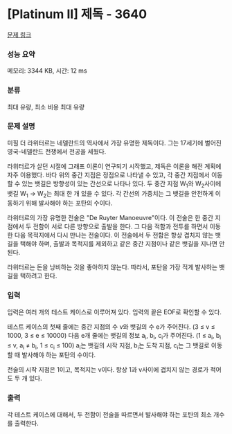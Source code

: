 # [Platinum II] 제독 - 3640 

[문제 링크](https://www.acmicpc.net/problem/3640) 

### 성능 요약

메모리: 3344 KB, 시간: 12 ms

### 분류

최대 유량, 최소 비용 최대 유량

### 문제 설명

<p>미힐 더 라위터르는 네델란드의 역사에서 가장 유명한 제독이다. 그는 17세기에 벌어진 영국-네델란드 전쟁에서 전공을 세웠다.</p>

<p>라위터르가 살던 시절에 그래프 이론이 연구되기 시작했고, 제독은 이론을 해전 계획에 자주 이용했다. 바다 위의 중간 지점은 정점으로 나타낼 수 있고, 각 중간 지점에서 이동할 수 있는 뱃길은 방향성이 있는 간선으로 나타나 있다. 두 중간 지점 W<sub>1</sub>와 W<sub>2</sub>사이에 뱃길 W<sub>1</sub> → W<sub>2</sub>는 최대 한 개 있을 수 있다. 각 간선의 가중치는 그 뱃길을 안전하게 이동하기 위해 발사해야 하는 포탄의 수이다. </p>

<p>라위터르의 가장 유명한 전술은 "De Ruyter Manoeuvre"이다. 이 전술은 한 중간 지점에서 두 전함이 서로 다른 방향으로 출발을 한다. 그 다음 적함과 전투를 하면서 이동한 다음 목적지에서 다시 만나는 전술이다. 이 전술에서 두 전함은 항상 겹치지 않는 뱃길을 택해야 하며, 출발과 목적지를 제외하고 같은 중간 지점이나 같은 뱃길을 지나면 안 된다.</p>

<p>라위터르는 돈을 낭비하는 것을 좋아하지 않는다. 따라서, 포탄을 가장 적게 발사하는 뱃길을 택하려고 한다.</p>

### 입력 

 <p>입력은 여러 개의 테스트 케이스로 이루어져 있다. 입력의 끝은 EOF로 확인할 수 있다.</p>

<p>테스트 케이스의 첫째 줄에는 중간 지점의 수 v와 뱃길의 수 e가 주어진다. (3 ≤ v ≤ 1000, 3 ≤ e ≤ 10000) 다음 e개 줄에는 뱃길의 정보 a<sub>i</sub>, b<sub>i</sub>, c<sub>i</sub>가 주어진다. (1 ≤ a<sub>i</sub>, b<sub>i</sub> ≤ v, a<sub>i</sub> ≠ b<sub>i</sub>, 1 ≤ c<sub>i</sub> ≤ 100) a<sub>i</sub>는 뱃길의 시작 지점, b<sub>i</sub>는 도착 지점, c<sub>i</sub>는 그 뱃길로 이동할 때 발사해야 하는 포탄의 수이다.</p>

<p>전술의 시작 지점은 1이고, 목적지는 v이다. 항상 1과 v사이에 겹치지 않는 경로가 적어도 두 개 있다.</p>

### 출력 

 <p>각 테스트 케이스에 대해서, 두 전함이 전술을 따르면서 발사해야 하는 포탄의 최소 개수를 출력한다.</p>

